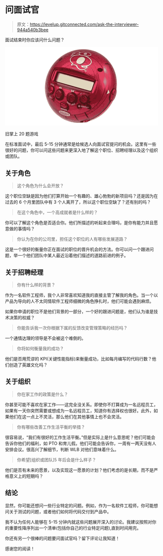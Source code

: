# 问面试官

> 原文：<https://levelup.gitconnected.com/ask-the-interviewer-944a540b3bee>

面试结束时你应该问什么问题？

![](img/0f28ee04b848e8fbc1f1b6966ae28266.png)

旧掌上 20 题游戏

在标准面试中，最后 5-15 分钟通常是给候选人向面试官提问的机会。这里有一些很好的问题，你可以问这些问题来更深入地了解这个职位、招聘经理以及这个组织或团队。

## 关于角色

> 这个角色为什么会开放？

这个职位空缺是因为他们打算开始一个有趣的、雄心勃勃的新项目吗？还是因为在过去的 6 个月里团队中有 3 个人离开了，所以这个职位空缺了？还有别的吗？

> 在这个角色中，一个高成就者是什么样的？

你可以了解这个角色是否适合你。他们所描述的听起来合理吗，是你有能力并且愿意做的事情吗？

> 你认为在你的公司里，担任这个职位的人有哪些发展道路？

这是一个很好的衡量你正在面试的职位的晋升机会的方法。你可以问一个跟进问题，举一个他们团队中某人最近沿着他们描述的道路前进的例子。

## 关于招聘经理

> 你有什么样的背景？

作为一名软件工程师，我个人非常喜欢知道我的直接主管了解我的角色。当一个以产品为导向的人不太同情软件工程师细微的角色挣扎时，他们可能会遇到麻烦。

如果你申请的职位不是他们背景的一部分，一个好的跟进问题是，他们认为谁是技术决策的权威？

> 你能告诉我一次你根据下属的反馈改变管理策略的经历吗？

一个通情达理的领导是不会被这个难倒的。

> 你将如何衡量我的成功？

他们是否用荒谬的 KPI(关键性能指标)来衡量成功，比如每月编写的代码行数？他们创造了英雄文化吗？

## 关于组织

> 你在家工作的政策是什么？

你甚至可能不喜欢在家工作——这完全没关系。即使你不打算成为一名远程员工，如果有一天你突然需要或想成为一名远程员工，知道你有选择权也很好。此外，如果他们在这一点上不灵活，那么他们在其他事情上也不会灵活。

> 你有哪些改善工作生活平衡的举措？

很容易说，“我们有很好的工作生活平衡。”但是实际上是什么意思呢？他们可能会告诉你他们的福利，如 PTO 和育儿假。他们可能会告诉你，一周有一两天没有人安排会议。很高兴了解细节，判断 WLB 对他们意味着什么。

> 你希望[组织或团队]5 年后会是什么样子？

他们是否有未来的愿景，以及实现这一愿景的计划？他们考虑的是长期，而不是严格意义上的短期吗？

## 结论

显然，你可能还想问一些行业特定的问题。例如，作为一名软件工程师，你可能想问关于测试的问题，或者他们如何将代码交付到产品中。

我不认为任何人能够在 5-15 分钟内就这些问题展开深入的讨论。我建议按照对你的重要性降序列出一个清单(包括你自己的行业特定问题),直到时间用完。

你还有另一个很棒的问题要问面试官吗？留下评论让我知道！

感谢您的阅读！